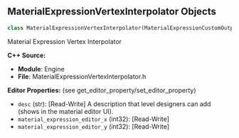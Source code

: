 ## MaterialExpressionVertexInterpolator Objects

```python
class MaterialExpressionVertexInterpolator(MaterialExpressionCustomOutput)
```

Material Expression Vertex Interpolator

**C++ Source:**

- **Module**: Engine
- **File**: MaterialExpressionVertexInterpolator.h

**Editor Properties:** (see get_editor_property/set_editor_property)

- ``desc`` (str):  [Read-Write] A description that level designers can add (shows in the material editor UI).
- ``material_expression_editor_x`` (int32):  [Read-Write]
- ``material_expression_editor_y`` (int32):  [Read-Write]

<a id="unreal.MaterialExpressionVertexNormalWS"></a>
